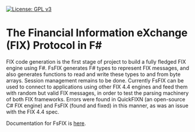 [![License: GPL v3](https://img.shields.io/badge/License-GPL%20v3-blue.svg)](http://www.gnu.org/licenses/gpl-3.0)

# The Financial Information eXchange (FIX) Protocol in F# #

FIX code generation is the first stage of project to build a fully fledged FIX engine using F#. FsFIX generates F# types to represent FIX messages, and also generates functions to read and write these types to and from byte arrays. Session management remains to be done. Currently FsFIX can be used to connect to applications using other FIX 4.4 engines and feed them with random but valid FIX messages, in order to test the parsing machinery of both FIX frameworks. Errors were found in QuickFIXN (an open-source C# FIX engine) and FsFIX (found and fixed) in this manner, as was an issue with the FIX 4.4 spec.

Documentation for FsFIX is [here](https://github.com/Ian144/Ian144.github.io).